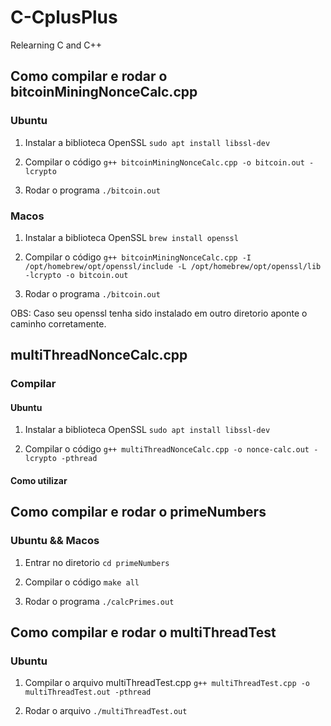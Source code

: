 # C-CplusPlus
 Relearning C and C++


## Como compilar e rodar o bitcoinMiningNonceCalc.cpp

### Ubuntu

1. Instalar a biblioteca OpenSSL `sudo apt install libssl-dev`

2. Compilar o código `g++ bitcoinMiningNonceCalc.cpp -o bitcoin.out -lcrypto`

3. Rodar o programa `./bitcoin.out`

### Macos

1. Instalar a biblioteca OpenSSL `brew install openssl`

2. Compilar o código `g++ bitcoinMiningNonceCalc.cpp -I /opt/homebrew/opt/openssl/include -L /opt/homebrew/opt/openssl/lib -lcrypto -o bitcoin.out`

3. Rodar o programa `./bitcoin.out`

OBS: Caso seu openssl tenha sido instalado em outro diretorio aponte o caminho corretamente.

## multiThreadNonceCalc.cpp

### Compilar

#### Ubuntu

1. Instalar a biblioteca OpenSSL `sudo apt install libssl-dev`

2. Compilar o código `g++ multiThreadNonceCalc.cpp -o nonce-calc.out -lcrypto -pthread`

#### Como utilizar



## Como compilar e rodar o primeNumbers

### Ubuntu && Macos

1. Entrar no diretorio `cd primeNumbers`

2. Compilar o código `make all`

3. Rodar o programa `./calcPrimes.out`

## Como compilar e rodar o multiThreadTest

### Ubuntu

1. Compilar o arquivo multiThreadTest.cpp `g++ multiThreadTest.cpp -o multiThreadTest.out -pthread`

2. Rodar o arquivo `./multiThreadTest.out`